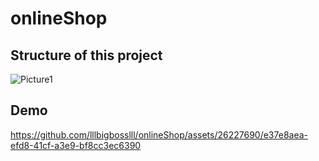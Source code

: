 # onlineShop

## Structure of this project

![Picture1](https://github.com/lllbigbosslll/onlineShop/assets/26227690/109d0026-9890-488e-a033-42a88696bcae)

## Demo

https://github.com/lllbigbosslll/onlineShop/assets/26227690/e37e8aea-efd8-41cf-a3e9-bf8cc3ec6390

